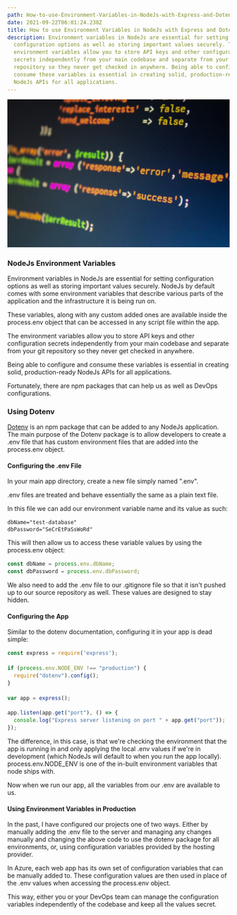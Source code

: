 ```yaml
---
path: How-to-use-Environment-Variables-in-NodeJs-with-Express-and-Dotenv
date: 2021-09-22T06:01:24.238Z
title: How to use Environment Variables in NodeJs with Express and Dotenv
description: Environment variables in NodeJs are essential for setting
  configuration options as well as storing important values securely. The
  environment variables allow you to store API keys and other configuration
  secrets independently from your main codebase and separate from your git
  repository so they never get checked in anywhere. Being able to configure and
  consume these variables is essential in creating solid, production-ready
  NodeJs APIs for all applications.
---
```

![How to use Environment Variables in NodeJs with Express and Dotenv](../assets/pexels-pixabay-270557.jpg "How to use Environment Variables in NodeJs with Express and Dotenv")

### NodeJs Environment Variables

Environment variables in NodeJs are essential for setting configuration options as well as storing important values securely. NodeJs by default comes with some environment variables that describe various parts of the application and the infrastructure it is being run on.

These variables, along with any custom added ones are available inside the process.env object that can be accessed in any script file within the app.

The environment variables allow you to store API keys and other configuration secrets independently from your main codebase and separate from your git repository so they never get checked in anywhere. 

Being able to configure and consume these variables is essential in creating solid, production-ready NodeJs APIs for all applications.

Fortunately, there are npm packages that can help us as well as DevOps configurations.

### Using Dotenv

[Dotenv](https://github.com/motdotla/dotenv) is an npm package that can be added to any NodeJs application. The main purpose of the Dotenv package is to allow developers to create a .env file that has custom environment files that are added into the process.env object.

#### Configuring the .env File

In your main app directory, create a new file simply named ".env".

.env files are treated and behave essentially the same as a plain text file.

In this file we can add our environment variable name and its value as such:

```
dbName="test-database"
dbPassword="SeCrEtPaSsWoRd"
```

This will then allow us to access these variable values by using the process.env object:

```javascript
const dbName = process.env.dbName;
const dbPassword = process.env.dbPassword;
```

We also need to add the .env file to our .gitignore file so that it isn't pushed up to our source repository as well. These values are designed to stay hidden.

#### Configuring the App

Similar to the dotenv documentation, configuring it in your app is dead simple:

```javascript
const express = require('express');

if (process.env.NODE_ENV !== "production") {
  require("dotenv").config();
}

var app = express();

app.listen(app.get("port"), () => {
  console.log("Express server listening on port " + app.get("port"));
});
```

The difference, in this case, is that we're checking the environment that the app is running in and only applying the local .env values if we're in development (which NodeJs will default to when you run the app locally). process.env.NODE_ENV is one of the in-built environment variables that node ships with.

Now when we run our app, all the variables from our .env are available to us.

#### Using Environment Variables in Production

In the past, I have configured our projects one of two ways. Either by manually adding the .env file to the server and managing any changes manually and changing the above code to use the dotenv package for all environments, or, using configuration variables provided by the hosting provider.

In Azure, each web app has its own set of configuration variables that can be manually added to. These configuration values are then used in place of the .env values when accessing the process.env object. 

This way, either you or your DevOps team can manage the configuration variables independently of the codebase and keep all the values secret.